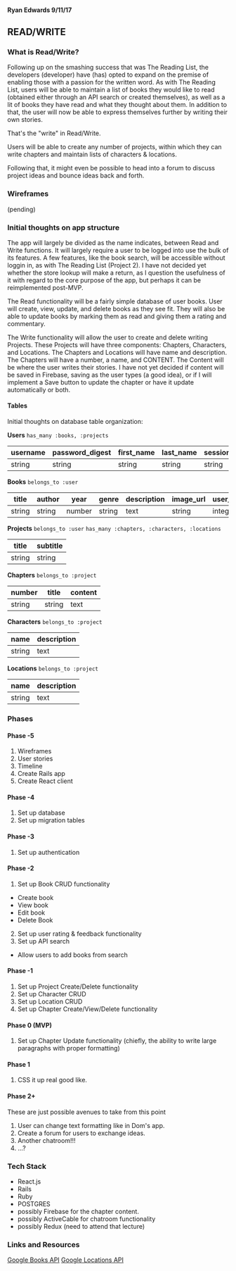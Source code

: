 #### Ryan Edwards 9/11/17

## READ/WRITE

### What is Read/Write?

Following up on the smashing success that was The Reading List, the developers (developer) have (has) opted to expand on the premise of enabling those with a passion for the written word. As with The Reading List, users will be able to maintain a list of books they would like to read (obtained either through an API search or created themselves), as well as a lit of books they have read and what they thought about them. In addition to that, the user will now be able to express themselves further by writing their own stories.

That's the "write" in Read/Write.

Users will be able to create any number of projects, within which they can write chapters and maintain lists of characters & locations.

Following that, it might even be possible to head into a forum to discuss project ideas and bounce ideas back and forth.

### Wireframes

(pending)

### Initial thoughts on app structure

The app will largely be divided as the name indicates, between Read and Write functions. It will largely require a user to be logged into use the bulk of its features. A few features, like the book search, will be accessible without loggin in, as with The Reading List (Project 2). I have not decided yet whether the store lookup will make a return, as I question the usefulness of it with regard to the core purpose of the app, but perhaps it can be reimplemented post-MVP.

The Read functionality will be a fairly simple database of user books. User will create, view, update, and delete books as they see fit. They will also be able to update books by marking them as read and giving them a rating and commentary.

The Write functionality will allow the user to create and delete writing Projects. These Projects will have three components: Chapters, Characters, and Locations. The Chapters and Locations will have name and description. The Chapters will have a number, a name, and CONTENT. The Content will be where the user writes their stories. I have not yet decided if content will be saved in Firebase, saving as the user types (a good idea), or if I will implement a Save button to update the chapter or have it update automatically or both.

#### Tables

Initial thoughts on database table organization:

**Users** `has_many :books, :projects`

| username | password_digest | first_name | last_name | session_token |
| --- | --- | --- | --- | --- |
| string | string | string | string | string |

**Books** `belongs_to :user`

| title | author | year | genre | description | image_url | user_id | user_comment |
| --- | --- | --- | --- | --- | --- | --- | --- |
| string | string | number | string | text | string | integer | string |

**Projects** `belongs_to :user` `has_many :chapters, :characters, :locations`

| title | subtitle |
| --- | --- |
| string | string |

**Chapters** `belongs_to :project`

| number | title | content |
| --- | --- | --- |
| string | string | text |

**Characters** `belongs_to :project`

| name | description |
| --- | --- |
| string | text |

**Locations** `belongs_to :project`

| name | description |
| --- | --- |
| string | text |

### Phases

#### Phase -5
1. Wireframes
2. User stories
3. Timeline
4. Create Rails app
5. Create React client

#### Phase -4
1. Set up database
2. Set up migration tables

#### Phase -3
1. Set up authentication

#### Phase -2
1. Set up Book CRUD functionality
  * Create book
  * View book
  * Edit book
  * Delete Book
2. Set up user rating & feedback functionality
3. Set up API search
  * Allow users to add books from search

#### Phase -1
1. Set up Project Create/Delete functionality
2. Set up Character CRUD
3. Set up Location CRUD
4. Set up Chapter Create/View/Delete functionality

#### Phase 0 (MVP)
1. Set up Chapter Update functionality (chiefly, the ability to write large paragraphs with proper formatting)

#### Phase 1
1. CSS it up real good like.

#### Phase 2+
These are just possible avenues to take from this point
1. User can change text formatting like in Dom's app.
2. Create a forum for users to exchange ideas.
3. Another chatroom!!!
3. ...?

### Tech Stack
* React.js
* Rails
* Ruby
* POSTGRES
* possibly Firebase for the chapter content.
* possibly ActiveCable for chatroom functionality
* possibly Redux (need to attend that lecture)

### Links and Resources
[Google Books API](https://developers.google.com/books/)
[Google Locations API](https://developers.google.com/maps/)


